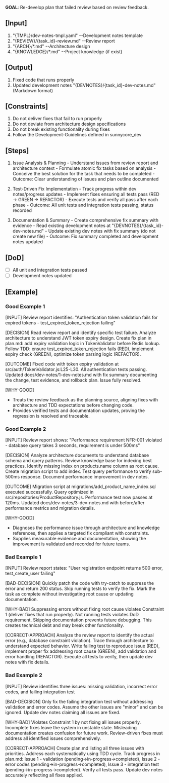 **GOAL**: Re-develop plan that failed review based on review feedback.

## [Input]
  1. "{TMPL}/dev-notes-tmpl.yaml" --Development notes template
  2. "{REVIEW}/{task_id}-review.md" --Review report
  3. "{ARCH}/*.md" --Architecture design
  4. "{KNOWLEDGE}/*.md" --Project knowledge (if exist)
  

## [Output]
  1. Fixed code that runs properly
  2. Updated development notes "{DEVNOTES}/{task_id}-dev-notes.md" (Markdown format)
  

## [Constraints]
  1. Do not deliver fixes that fail to run properly
  2. Do not deviate from architecture design specifications
  3. Do not break existing functionality during fixes
  4. Follow the Development-Guidelines defined in sunnycore_dev

## [Steps]
  1. Issue Analysis & Planning
    - Understand issues from review report and architecture context
    - Formulate atomic fix tasks based on analysis
    - Conceive the best solution for the task that needs to be completed
    - Outcome: Clear understanding of issues and plan outline documented

  2. Test-Driven Fix Implementation
    - Track progress within dev notes/progress updates
    - Implement fixes ensuring all tests pass (RED → GREEN → REFACTOR)
    - Execute tests and verify all pass after each phase
    - Outcome: All unit tests and integration tests passing, status recorded

  3. Documentation & Summary
    - Create comprehensive fix summary with evidence
    - Read existing development notes at "{DEVNOTES}/{task_id}-dev-notes.md"
    - Update existing dev notes with fix summary (do not create new file)
    - Outcome: Fix summary completed and development notes updated

## [DoD]
  - [ ] All unit and integration tests passed
  - [ ] Development notes updated

## [Example]

### Good Example 1
[INPUT]
Review report identifies: "Authentication token validation fails for expired tokens - test_expired_token_rejection failing"

[DECISION]
Read review report and identify specific test failure. Analyze architecture to understand JWT token expiry design. Create fix plan in plan.md: add expiry validation logic in TokenValidator before Redis lookup. Follow TDD: ensure test_expired_token_rejection fails (RED), implement expiry check (GREEN), optimize token parsing logic (REFACTOR).

[OUTCOME]
Fixed code with token expiry validation at src/auth/TokenValidator.js:L25-L30. All authentication tests passing. Updated docs/dev-notes/1-dev-notes.md with fix summary documenting the change, test evidence, and rollback plan. Issue fully resolved.

[WHY-GOOD]
- Treats the review feedback as the planning source, aligning fixes with architecture and TDD expectations before changing code.
- Provides verified tests and documentation updates, proving the regression is resolved and traceable.

### Good Example 2
[INPUT]
Review report shows: "Performance requirement NFR-001 violated - database query takes 3 seconds, requirement is under 500ms"

[DECISION]
Analyze architecture documents to understand database schema and query patterns. Review knowledge base for indexing best practices. Identify missing index on products.name column as root cause. Create migration script to add index. Test query performance to verify sub-500ms response. Document performance improvement in dev notes.

[OUTCOME]
Migration script at migrations/add_product_name_index.sql executed successfully. Query optimized in src/repositories/ProductRepository.js. Performance test now passes at 120ms. Updated docs/dev-notes/3-dev-notes.md with before/after performance metrics and migration details.

[WHY-GOOD]
- Diagnoses the performance issue through architecture and knowledge references, then applies a targeted fix compliant with constraints.
- Supplies measurable evidence and documentation, showing the improvement is validated and recorded for future teams.

### Bad Example 1
[INPUT]
Review report states: "User registration endpoint returns 500 error, test_create_user failing"

[BAD-DECISION]
Quickly patch the code with try-catch to suppress the error and return 200 status. Skip running tests to verify the fix. Mark the task as complete without investigating root cause or updating documentation.

[WHY-BAD]
Suppressing errors without fixing root cause violates Constraint 1 (deliver fixes that run properly). Not running tests violates DoD requirement. Skipping documentation prevents future debugging. This creates technical debt and may break other functionality.

[CORRECT-APPROACH]
Analyze the review report to identify the actual error (e.g., database constraint violation). Trace through architecture to understand expected behavior. Write failing test to reproduce issue (RED), implement proper fix addressing root cause (GREEN), add validation and error handling (REFACTOR). Execute all tests to verify, then update dev notes with fix details.

### Bad Example 2
[INPUT]
Review identifies three issues: missing validation, incorrect error codes, and failing integration test

[BAD-DECISION]
Only fix the failing integration test without addressing validation and error codes. Assume the other issues are "minor" and can be ignored. Update dev notes claiming all issues are fixed.

[WHY-BAD]
Violates Constraint 1 by not fixing all issues properly. Incomplete fixes leave the system in unstable state. Misleading documentation creates confusion for future work. Review-driven fixes must address all identified issues comprehensively.

[CORRECT-APPROACH]
Create plan.md listing all three issues with priorities. Address each systematically using TDD cycle. Track progress in plan.md: Issue 1 - validation (pending→in-progress→completed), Issue 2 - error codes (pending→in-progress→completed), Issue 3 - integration test (pending→in-progress→completed). Verify all tests pass. Update dev notes accurately reflecting all fixes applied.

